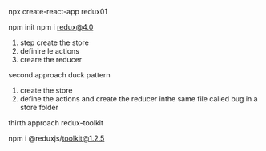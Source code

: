 npx create-react-app redux01

npm init
npm i redux@4.0

1) step create the store
2) definire le actions
3) creare the reducer

second approach
duck pattern

1) create the store
2) define the actions and create the reducer inthe same file
called bug in a store folder


thirth approach
redux-toolkit

npm i @reduxjs/toolkit@1.2.5